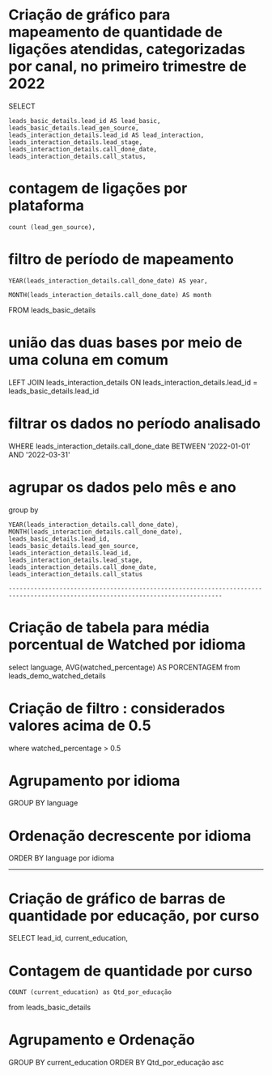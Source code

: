 # Criação de gráfico para mapeamento de quantidade de ligações atendidas, categorizadas por canal, no primeiro trimestre de 2022
SELECT

    leads_basic_details.lead_id AS lead_basic,
    leads_basic_details.lead_gen_source,
    leads_interaction_details.lead_id AS lead_interaction,
    leads_interaction_details.lead_stage,
    leads_interaction_details.call_done_date,
    leads_interaction_details.call_status,
    
# contagem de ligações por plataforma

    count (lead_gen_source),
    
# filtro de período de mapeamento

    YEAR(leads_interaction_details.call_done_date) AS year,
    
    MONTH(leads_interaction_details.call_done_date) AS month
FROM leads_basic_details

# união das duas bases por meio de uma coluna em comum 

LEFT JOIN leads_interaction_details ON leads_interaction_details.lead_id = leads_basic_details.lead_id

# filtrar os dados no período analisado

WHERE leads_interaction_details.call_done_date BETWEEN '2022-01-01' AND '2022-03-31'

# agrupar os dados pelo mês e ano

group by 

    YEAR(leads_interaction_details.call_done_date),
    MONTH(leads_interaction_details.call_done_date),
    leads_basic_details.lead_id,
    leads_basic_details.lead_gen_source,
    leads_interaction_details.lead_id,
    leads_interaction_details.lead_stage,
    leads_interaction_details.call_done_date,
    leads_interaction_details.call_status

    ---------------------------------------------------------------------------------------------------------------------------------
# Criação de tabela para média porcentual de Watched por idioma

select
    language, AVG(watched_percentage) AS PORCENTAGEM
from leads_demo_watched_details

# Criação de filtro : considerados valores acima de 0.5
where watched_percentage > 0.5

# Agrupamento por idioma
GROUP BY language

# Ordenação decrescente por idioma 
ORDER BY language por idioma

---------------------------------------------------------------------------------------------------------------------------------------------------------
# Criação de gráfico de barras de quantidade por educação, por curso
SELECT
    lead_id, current_education,
# Contagem de quantidade por curso
    COUNT (current_education) as Qtd_por_educação
from leads_basic_details
# Agrupamento e Ordenação
GROUP BY current_education
ORDER BY Qtd_por_educação asc
